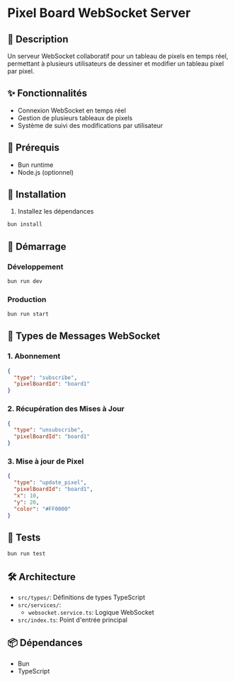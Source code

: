 # Pixel Board WebSocket Server

## 📝 Description

Un serveur WebSocket collaboratif pour un tableau de pixels en temps réel, permettant à plusieurs utilisateurs de dessiner et modifier un tableau pixel par pixel.

## ✨ Fonctionnalités

- Connexion WebSocket en temps réel
- Gestion de plusieurs tableaux de pixels
- Système de suivi des modifications par utilisateur

## 🚀 Prérequis

- Bun runtime
- Node.js (optionnel)

## 🔧 Installation

1. Installez les dépendances
```bash
bun install
```

## 🌟 Démarrage

### Développement
```bash
bun run dev
```

### Production
```bash
bun run start
```

## 📡 Types de Messages WebSocket

### 1. Abonnement
```json
{
  "type": "subscribe",
  "pixelBoardId": "board1"
}
```

### 2. Récupération des Mises à Jour
```json
{
  "type": "unsubscribe",
  "pixelBoardId": "board1"
}
```

### 3. Mise à jour de Pixel
```json
{
  "type": "update_pixel",
  "pixelBoardId": "board1",
  "x": 10,
  "y": 20,
  "color": "#FF0000"
}
```

## 🧪 Tests

```bash
bun run test
```

## 🛠 Architecture

- `src/types/`: Définitions de types TypeScript
- `src/services/`: 
  - `websocket.service.ts`: Logique WebSocket
- `src/index.ts`: Point d'entrée principal

## 📦 Dépendances

- Bun
- TypeScript
